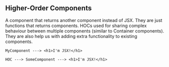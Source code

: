 ## Higher-Order Components

A component that returns another component instead of JSX. They are just functions that returns components. HOCs used for sharing complex behaviour between multiple components (similar to Container components). They are also help us with adding extra functionality to existing components.

```
MyComponent ---> <h1>I'm JSX!</h1>

HOC ---> SomeComponent ---> <h1>I'm JSX!</h1>
```
